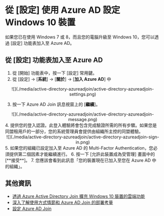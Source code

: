 <properties 
	pageTitle="從 [設定] 使用 Azure AD 設定 Windows 10 裝置 | Microsoft Azure" 
	description="此主題說明使用者如何透過 [設定] 功能表加入至 Azure AD。" 
	services="active-directory" 
	documentationCenter="" 
	authors="femila" 
	manager="stevenpo" 
	editor=""/>

<tags 
	ms.service="active-directory" 
	ms.workload="identity" 
	ms.tgt_pltfrm="na" 
	ms.devlang="na" 
	ms.topic="article" 
	ms.date="08/02/2015" 
	ms.author="femila"/>

# 從 [設定] 使用 Azure AD 設定 Windows 10 裝置
如果您已在使用 Windows 7 或 8，而且您的電腦升級至 Windows 10，您可以透過 [設定] 功能表加入至 Azure AD。

從 [設定] 功能表加入至 Azure AD
-----------------------------------------------------------------------------------------------

1. 從 [開始] 功能表中，按一下 [設定] 常用鍵。
2. 從 [設定] -> [**系統**] -> [**關於**] -> [**加入 Azure AD**] 中
<center> ![](./media/active-directory-azureadjoin/active-directory-azureadjoin-settings.png) </center>

3. 按一下 Azure AD Join 訊息視窗上的 [**繼續**]。
<center> ![](./media/active-directory-azureadjoin/active-directory-azureadjoin-message.png) </center>
4. 提供您的登入認證。此登入體驗將會包含完成驗證所需的所有步驟。如果您是同盟租用戶的一部分，您的系統管理員會提供由組織所主控的同盟體驗。
<center> ![](./media/active-directory-azureadjoin/active-directory-azureadjoin-sign-in.png) </center>
5. 如果您的組織已設定加入至 Azure AD 的 Multi-Factor Authentication，您必須提供第二個因素才能繼續進行。
6. 按一下 [允許此裝置成為受管理] 畫面中的 [**接受**]。
7. 您應該會看到此訊息「您的裝置現在已加入至您在 Azure AD 中的組織」。


## 其他資訊
* [透過 Azure Active Directory Join 擴充 Windows 10 裝置的雲端功能](active-directory-azureadjoin-user-upgrade.md)
* [深入了解使用方式情節和 Azure AD Join 的部署考量](active-directory-azureadjoin-deployment-aadjoindirect.md)
* [設定 Azure AD Join](active-directory-azureadjoin-setup.md)

<!---HONumber=August15_HO6-->